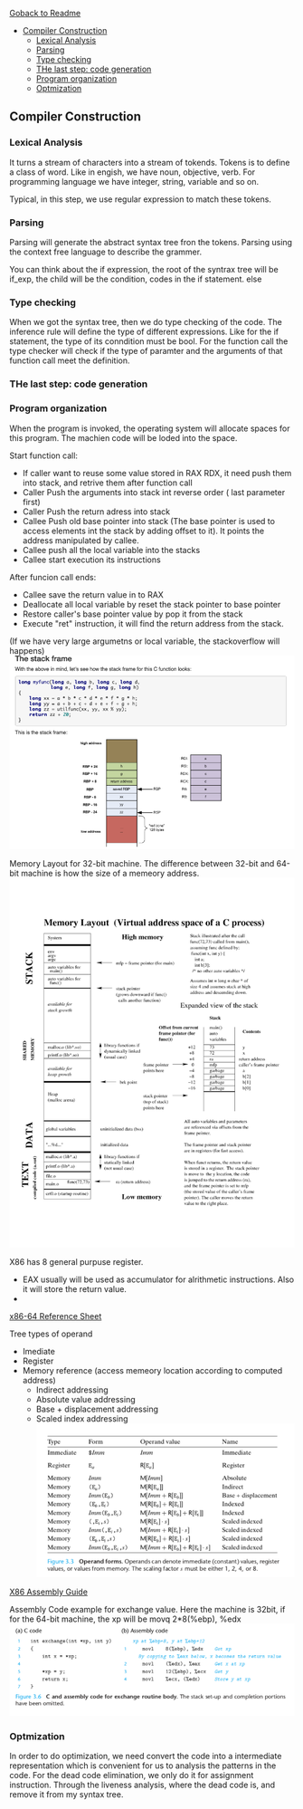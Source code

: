 [Goback to Readme](./readme.md)

- [Compiler Construction](#compiler-construction)
  - [Lexical Analysis](#lexical-analysis)
  - [Parsing](#parsing)
  - [Type checking](#type-checking)
  - [THe last step: code generation](#the-last-step-code-generation)
  - [Program organization](#program-organization)
  - [Optmization](#optmization)

## Compiler Construction

### Lexical Analysis
It turns a stream of characters into a stream of tokends. Tokens is to define a class of word. Like in engish, we have noun, objective, verb. For programming language we have integer, string, variable and so on.

Typical, in this step, we use regular expression to match these tokens.

### Parsing
Parsing will generate the abstract syntax tree fron the tokens. Parsing using the context free language to describe the grammer.

You can think about the if expression, the root of the syntrax tree will be if_exp, the child will be the condition, codes in the if statement. else 


### Type checking
When we got the syntax tree, then we do type checking of the code. The inference rule will define the type of different expressions. Like for the if statement, the type of its conndition must be bool. For the function call the type checker will check if the type of paramter and the arguments of that function call meet the definition.

### THe last step: code generation


### Program organization

When the program is invoked, the operating system will allocate spaces for this program. The machien code will be loded into the space.

Start function call:
- If caller want to reuse some value stored in RAX RDX, it need push them into stack, and retrive them after function call
- Caller Push the arguments into stack int reverse order ( last parameter first)
- Caller Push the return adress into stack
- Callee Push old base pointer into stack (The base pointer is used to access elements int the stack by adding offset to it). It points the address manipulated by callee.
- Callee push all the local variable into the stacks
- Callee start execution its instructions

After funcion call ends:
- Callee save the return value in to RAX
- Deallocate all local variable by reset the stack pointer to base pointer
- Restore caller's base pointer value by pop it from the stack
- Execute "ret" instruction, it will find the return address from the stack.

(If we have very large argumetns or local variable, the stackoverflow will happens)
![](./IMG/x86_Stack_Frame.png)

Memory Layout for 32-bit machine. The difference between 32-bit and 64-bit machine is how the size of a memeory address.
![](./IMG/Memory_layout.png)

X86 has 8 general purpuse register. 
- EAX usually will be used as accumulator for alrithmetic instructions. Also it will store the return value.
- 
[x86-64 Reference Sheet](./IMG/x86-64.pdf)

Tree types of operand
- Imediate
- Register
- Memory reference (access memeory location according to computed address)
  - Indirect addressing
  - Absolute value addressing
  - Base + displacement addressing 
  - Scaled index addressing
![](./IMG/x86_OperandForms.png)

[X86 Assembly Guide](http://flint.cs.yale.edu/cs421/papers/x86-asm/asm.html)

Assembly Code example for exchange value. Here the machine is 32bit, if for the 64-bit machine, the xp will be movq 2*8(%ebp), %edx
![](IMG/x86_AssemblyCode_Exchange.png)

### Optmization
In order to do optimization, we need convert the code into a intermediate representation which is convenient for us to analysis the patterns in the code.
For the dead code elimination, we only do it for assignment instruction. Through the liveness analysis, where the dead code is, and remove it from my syntax tree.